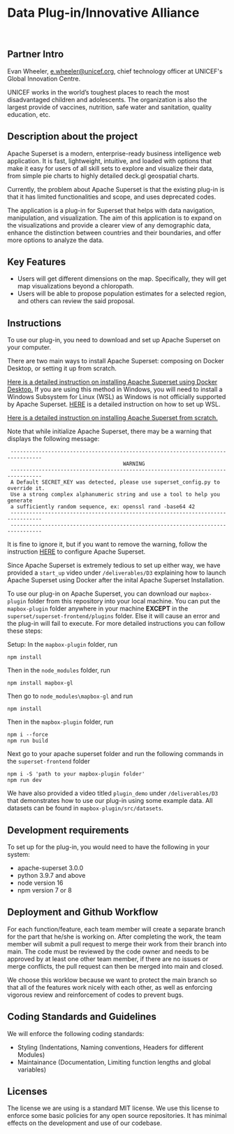 # Data Plug-in/Innovative Alliance
​
## Partner Intro
Evan Wheeler, e.wheeler@unicef.org, chief technology officer at UNICEF's Global Innovation Centre.

UNICEF works in the world’s toughest places to reach the most disadvantaged children and adolescents. 
The organization is also the largest provide of vaccines, nutrition, safe water and sanitation, quality education, etc.

## Description about the project
Apache Superset is a modern, enterprise-ready business intelligence web application. It is fast, lightweight, intuitive, and loaded with options that make it easy for users of all skill sets to explore and visualize their data, from simple pie charts to highly detailed deck.gl geospatial charts.

Currently, the problem about Apache Superset is that the existing plug-in is that it has limited functionalities and scope, and uses deprecated codes. 

The application is a plug-in for Superset that helps with data navigation, manipulation, and visualization. The aim of this application is to expand on the visualizations and provide a clearer view of any demographic data, enhance the distinction between countries and their boundaries, and offer more options to analyze the data.
​
## Key Features

 * Users will get different dimensions on the map. Specifically, they will get map visualizations beyond a chloropath.
 * Users will be able to propose population estimates for a selected region, and others can review the said proposal.
​
## Instructions

To use our plug-in, you need to download and set up Apache Superset on your computer.

There are two main ways to install Apache Superset: composing on Docker Desktop, or setting it up from scratch.

[Here is a detailed instruction on installing Apache Superset using Docker Desktop.](https://superset.apache.org/docs/installation/installing-superset-using-docker-compose/) If you are using this method in Windows, you will need to install a Windows Subsystem for Linux (WSL) as Windows is not officially supported by Apache Superset. [HERE](https://learn.microsoft.com/en-us/windows/wsl/install) is a detailed instruction on how to set up WSL.

[Here is a detailed instruction on installing Apache Superset from scratch.](https://superset.apache.org/docs/installation/installing-superset-from-scratch)


Note that while initialize Apache Superset, there may be a warning that displays the following message:

```
 --------------------------------------------------------------------------------
                                     WARNING
 --------------------------------------------------------------------------------
 A Default SECRET_KEY was detected, please use superset_config.py to override it.
 Use a strong complex alphanumeric string and use a tool to help you generate 
 a sufficiently random sequence, ex: openssl rand -base64 42
 --------------------------------------------------------------------------------
 --------------------------------------------------------------------------------
```
It is fine to ignore it, but if you want to remove the warning, follow the instruction [HERE](https://superset.apache.org/docs/installation/configuring-superset/) to configure Apache Superset.

Since Apache Superset is extremely tedious to set up either way, we have provided a `start_up` video under `/deliverables/D3` explaining how to launch Apache Superset using Docker after the inital Apache Superset Installation. 

To use our plug-in on Apache Superset, you can download our `mapbox-plugin` folder from this repository into your local machine. You can put the `mapbox-plugin` folder anywhere in your machine **EXCEPT** in the `superset/superset-frontend/plugins` folder. Else it will cause an error and the plug-in will fail to execute. For more detailed instructions you can follow these steps:

Setup: In the `mapbox-plugin` folder, run 
```
npm install
```
Then in the `node_modules` folder, run

```
npm install mapbox-gl
```
Then go to `node_modules\mapbox-gl` and run

```
npm install
```
Then in the `mapbox-plugin` folder, run

```
npm i --force
npm run build
```

Next go to your apache superset folder and run the following commands in the `superset-frontend` folder

```
npm i -S 'path to your mapbox-plugin folder'
npm run dev
```


We have also provided a video titled `plugin_demo` under `/deliverables/D3` that demonstrates how to use our plug-in using some example data. All datasets can be found in `mapbox-plugin/src/datasets`.
 
 ## Development requirements
To set up for the plug-in, you would need to have the following in your system:
 * apache-superset 3.0.0
 * python 3.9.7 and above
 * node version 16
 * npm version 7 or 8
 
 ## Deployment and Github Workflow
 For each function/feature, each team member will create a separate branch for the part that he/she is working on. After completing the work, the team member will submit a pull request to merge their work from their 
 branch into main. The code must be reviewed by the code owner and needs to be approved by at least one other team member, if there are no issues or merge conflicts, the pull request can then be merged into main and 
 closed.

 We choose this worklow because we want to protect the main branch so that all of the features work nicely with each other, as well as enforcing vigorous review and reinforcement of codes to prevent bugs.

 ## Coding Standards and Guidelines
 We will enforce the following coding standards:

  * Styling (Indentations, Naming conventions, Headers for different Modules)
  * Maintainance (Documentation, Limiting function lengths and global variables)
​
 ## Licenses 
 The license we are using is a standard MIT license. We use this license to enforce some basic policies for any open source repositories.
 It has minimal effects on the development and use of our codebase.
